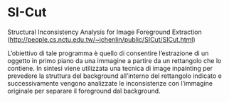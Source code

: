 # SI-Cut
Structural Inconsistency Analysis for Image Foreground Extraction
(http://people.cs.nctu.edu.tw/~ichenlin/public/SICut/SICut.html)

L’obiettivo di tale programma è quello di consentire l’estrazione di un oggetto in primo piano da una immagine a partire da un rettangolo che lo contiene. In sintesi viene utilizzata una tecnica di image inpainting per prevedere la struttura del background all’interno del rettangolo indicato e successivamente vengono analizzate le inconsistenze con l’immagine originale per separare il foreground dal background.
